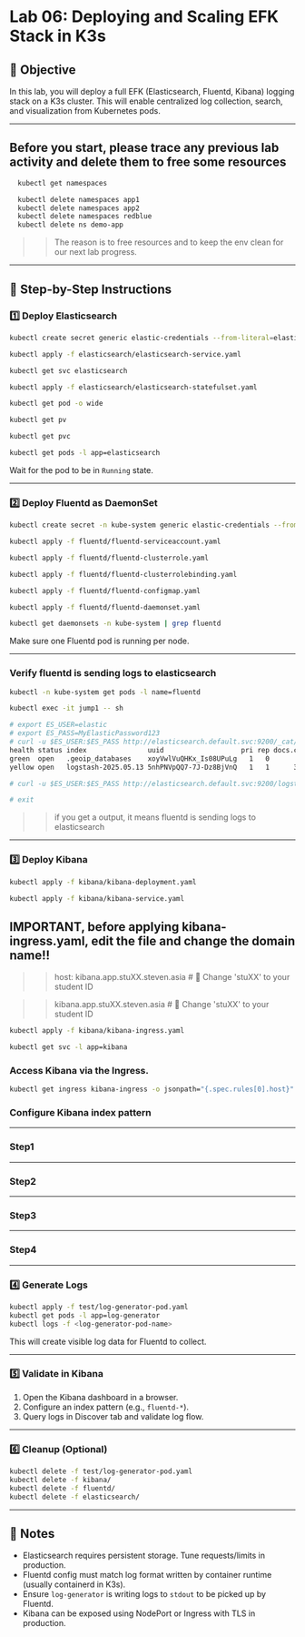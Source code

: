 # Lab 06: Deploying and Scaling EFK Stack in K3s

## 🎯 Objective

In this lab, you will deploy a full EFK (Elasticsearch, Fluentd, Kibana) logging stack on a K3s cluster. This will enable centralized log collection, search, and visualization from Kubernetes pods.

---

## Before you start, please trace any previous lab activity and delete them to free some resources

```sh 
  kubectl get namespaces
```
```sh 
  kubectl delete namespaces app1
  kubectl delete namespaces app2
  kubectl delete namespaces redblue
  kubectl delete ns demo-app
```
>> The reason is to free resources and to keep the env clean for our next lab progress. 


---

## 🧩 Step-by-Step Instructions

### 1️⃣ Deploy Elasticsearch

```sh 
kubectl create secret generic elastic-credentials --from-literal=elastic=MyElasticPassword123
```

```sh
kubectl apply -f elasticsearch/elasticsearch-service.yaml
```
```sh 
kubectl get svc elasticsearch
```

```sh
kubectl apply -f elasticsearch/elasticsearch-statefulset.yaml
```
```sh 
kubectl get pod -o wide

kubectl get pv

kubectl get pvc 
```

```sh 
kubectl get pods -l app=elasticsearch
```

Wait for the pod to be in `Running` state.

---

### 2️⃣ Deploy Fluentd as DaemonSet

```sh 
kubectl create secret -n kube-system generic elastic-credentials --from-literal=elastic=MyElasticPassword123 
```

```bash
kubectl apply -f fluentd/fluentd-serviceaccount.yaml
```
```sh 
kubectl apply -f fluentd/fluentd-clusterrole.yaml
```
```sh
kubectl apply -f fluentd/fluentd-clusterrolebinding.yaml
```
```sh 
kubectl apply -f fluentd/fluentd-configmap.yaml
```
```bash 
kubectl apply -f fluentd/fluentd-daemonset.yaml
```
```bash 
kubectl get daemonsets -n kube-system | grep fluentd
```

Make sure one Fluentd pod is running per node.

--- 

### Verify fluentd is sending logs to elasticsearch 

```bash 
kubectl -n kube-system get pods -l name=fluentd

```

```bash 
kubectl exec -it jump1 -- sh

# export ES_USER=elastic
# export ES_PASS=MyElasticPassword123
# curl -u $ES_USER:$ES_PASS http://elasticsearch.default.svc:9200/_cat/indices?v
health status index               uuid                   pri rep docs.count docs.deleted store.size pri.store.size
green  open   .geoip_databases    xoyVwlVuQHKx_Is08UPuLg   1   0         40            0     37.7mb         37.7mb
yellow open   logstash-2025.05.13 5nhPNVpQQ7-7J-Dz8BjVnQ   1   1      33776            0      4.7mb          4.7mb

# curl -u $ES_USER:$ES_PASS http://elasticsearch.default.svc:9200/logstash-*/_search?pretty

# exit 
```
>> if you get a output, it means fluentd is sending logs to elasticsearch 

---

### 3️⃣ Deploy Kibana

```bash
kubectl apply -f kibana/kibana-deployment.yaml
```
```sh 
kubectl apply -f kibana/kibana-service.yaml
```


## IMPORTANT, before applying kibana-ingress.yaml, edit the file and change the domain name!! 
>> host: kibana.app.stuXX.steven.asia  # 🔁 Change 'stuXX' to your student ID

>> kibana.app.stuXX.steven.asia      # 🔁 Change 'stuXX' to your student ID

```sh 
kubectl apply -f kibana/kibana-ingress.yaml
```
```sh 
kubectl get svc -l app=kibana
```

### Access Kibana via the Ingress.

```sh 
kubectl get ingress kibana-ingress -o jsonpath="{.spec.rules[0].host}" | xargs -I{} echo "https://{}"
```

### Configure Kibana index pattern
---
### Step1 


---
### Step2

---
### Step3


---
### Step4


---

### 4️⃣ Generate Logs

```bash
kubectl apply -f test/log-generator-pod.yaml
kubectl get pods -l app=log-generator
kubectl logs -f <log-generator-pod-name>
```

This will create visible log data for Fluentd to collect.

---

### 5️⃣ Validate in Kibana

1. Open the Kibana dashboard in a browser.
2. Configure an index pattern (e.g., `fluentd-*`).
3. Query logs in Discover tab and validate log flow.

---

### 6️⃣ Cleanup (Optional)

```bash
kubectl delete -f test/log-generator-pod.yaml
kubectl delete -f kibana/
kubectl delete -f fluentd/
kubectl delete -f elasticsearch/
```

---

## 🧠 Notes

- Elasticsearch requires persistent storage. Tune requests/limits in production.
- Fluentd config must match log format written by container runtime (usually containerd in K3s).
- Ensure `log-generator` is writing logs to `stdout` to be picked up by Fluentd.
- Kibana can be exposed using NodePort or Ingress with TLS in production.


